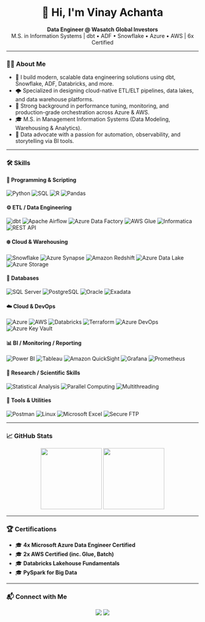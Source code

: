 <h1 align="center">👋 Hi, I'm Vinay Achanta</h1>
<p align="center">
  <strong>Data Engineer @ Wasatch Global Investors</strong><br/>
  M.S. in Information Systems | dbt • ADF • Snowflake • Azure • AWS | 6x Certified
</p>

---

### 👨‍💻 About Me

- 🧠 I build modern, scalable data engineering solutions using dbt, Snowflake, ADF, Databricks, and more.
- 🌩️ Specialized in designing cloud-native ETL/ELT pipelines, data lakes, and data warehouse platforms.
- 💼 Strong background in performance tuning, monitoring, and production-grade orchestration across Azure & AWS.
- 🎓 M.S. in Management Information Systems (Data Modeling, Warehousing & Analytics).
- 🧪 Data advocate with a passion for automation, observability, and storytelling via BI tools.

---

### 🛠️ Skills

#### 📜 Programming & Scripting
![Python](https://img.shields.io/badge/Python-3776AB?style=for-the-badge&logo=python&logoColor=white)
![SQL](https://img.shields.io/badge/SQL-4479A1?style=for-the-badge&logo=postgresql&logoColor=white)
![R](https://img.shields.io/badge/R-276DC3?style=for-the-badge&logo=r&logoColor=white)
![Pandas](https://img.shields.io/badge/Pandas-150458?style=for-the-badge&logo=pandas&logoColor=white)

#### ⚙️ ETL / Data Engineering
![dbt](https://img.shields.io/badge/dbt-FB542B?style=for-the-badge&logo=dbt&logoColor=white)
![Apache Airflow](https://img.shields.io/badge/Apache_Airflow-017CEE?style=for-the-badge&logo=apache-airflow&logoColor=white)
![Azure Data Factory](https://img.shields.io/badge/Azure%20Data%20Factory-0066B8?style=for-the-badge&logo=microsoft-azure&logoColor=white)
![AWS Glue](https://img.shields.io/badge/AWS%20Glue-232F3E?style=for-the-badge&logo=amazon-aws&logoColor=FF9900)
![Informatica](https://img.shields.io/badge/Informatica-E8572E?style=for-the-badge&logo=informaticacloud&logoColor=white)
![REST API](https://img.shields.io/badge/REST%20API-FF6C37?style=for-the-badge&logo=postman&logoColor=white)

#### ❄️ Cloud & Warehousing
![Snowflake](https://img.shields.io/badge/Snowflake-56B9EB?style=for-the-badge&logo=snowflake&logoColor=white)
![Azure Synapse](https://img.shields.io/badge/Azure_Synapse-008AD7?style=for-the-badge&logo=microsoft-azure&logoColor=white)
![Amazon Redshift](https://img.shields.io/badge/Amazon%20Redshift-8C4FFF?style=for-the-badge&logo=amazon-aws&logoColor=white)
![Azure Data Lake](https://img.shields.io/badge/Azure%20Data%20Lake-0078D4?style=for-the-badge&logo=microsoft-azure&logoColor=white)
![Azure Storage](https://img.shields.io/badge/Azure%20Storage-0089D6?style=for-the-badge&logo=microsoft-azure&logoColor=white)

#### 🧮 Databases
![SQL Server](https://img.shields.io/badge/SQL%20Server-CC2927?style=for-the-badge&logo=microsoft-sql-server&logoColor=white)
![PostgreSQL](https://img.shields.io/badge/PostgreSQL-336791?style=for-the-badge&logo=postgresql&logoColor=white)
![Oracle](https://img.shields.io/badge/Oracle-F80000?style=for-the-badge&logo=oracle&logoColor=white)
![Exadata](https://img.shields.io/badge/Exadata-E60000?style=for-the-badge&logo=oracle&logoColor=white)

#### ☁️ Cloud & DevOps
![Azure](https://img.shields.io/badge/Azure-0078D4?style=for-the-badge&logo=microsoft-azure&logoColor=white)
![AWS](https://img.shields.io/badge/AWS-232F3E?style=for-the-badge&logo=amazon-aws&logoColor=white)
![Databricks](https://img.shields.io/badge/Databricks-EF3E42?style=for-the-badge&logo=databricks&logoColor=white)
![Terraform](https://img.shields.io/badge/Terraform-623CE4?style=for-the-badge&logo=terraform&logoColor=white)
![Azure DevOps](https://img.shields.io/badge/Azure_DevOps-0078D7?style=for-the-badge&logo=azure-devops&logoColor=white)
![Azure Key Vault](https://img.shields.io/badge/Azure_Key_Vault-0066B8?style=for-the-badge&logo=microsoft-azure&logoColor=white)

#### 📊 BI / Monitoring / Reporting
![Power BI](https://img.shields.io/badge/Power_BI-F2C811?style=for-the-badge&logo=power-bi&logoColor=black)
![Tableau](https://img.shields.io/badge/Tableau-E97627?style=for-the-badge&logo=tableau&logoColor=white)
![Amazon QuickSight](https://img.shields.io/badge/Amazon_QuickSight-232F3E?style=for-the-badge&logo=amazon-aws&logoColor=white)
![Grafana](https://img.shields.io/badge/Grafana-F46800?style=for-the-badge&logo=grafana&logoColor=white)
![Prometheus](https://img.shields.io/badge/Prometheus-E6522C?style=for-the-badge&logo=prometheus&logoColor=white)

#### 🔬 Research / Scientific Skills
![Statistical Analysis](https://img.shields.io/badge/Statistical%20Analysis-505050?style=for-the-badge)
![Parallel Computing](https://img.shields.io/badge/Parallel_Computing-00599C?style=for-the-badge)
![Multithreading](https://img.shields.io/badge/Multithreading-4682B4?style=for-the-badge)

#### 🔧 Tools & Utilities
![Postman](https://img.shields.io/badge/Postman-FF6C37?style=for-the-badge&logo=postman&logoColor=white)
![Linux](https://img.shields.io/badge/Linux-FCC624?style=for-the-badge&logo=linux&logoColor=black)
![Microsoft Excel](https://img.shields.io/badge/Microsoft_Excel-217346?style=for-the-badge&logo=microsoft-excel&logoColor=white)
![Secure FTP](https://img.shields.io/badge/Secure_FTP-5C2D91?style=for-the-badge)

---

### 📈 GitHub Stats

<p align="center">
  <img height="160em" src="https://github-readme-stats-eight-theta.vercel.app/api?username=svinayachanta&show_icons=true&theme=tokyonight&include_all_commits=true&count_private=true" />
  <img height="160em" src="https://github-readme-stats-eight-theta.vercel.app/api/top-langs/?username=svinayachanta&layout=compact&exclude_lang=java+r&theme=tokyonight" />
</p>

---

### 🏆 Certifications

- 🎓 **4x Microsoft Azure Data Engineer Certified**
- 🎓 **2x AWS Certified (inc. Glue, Batch)**
- 🎓 **Databricks Lakehouse Fundamentals**
- 🎓 **PySpark for Big Data**

---

### 📬 Connect with Me

<p align="center">
  <a href="https://www.linkedin.com/in/svinayachanta"><img src="https://img.shields.io/badge/LinkedIn-%230077B5.svg?&style=for-the-badge&logo=linkedin&logoColor=white" /></a>
  <a href="mailto:svinayachanta@gmail.com"><img src="https://img.shields.io/badge/Gmail-D14836?style=for-the-badge&logo=gmail&logoColor=white" /></a>
</p>
